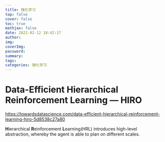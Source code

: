 ```yaml
---
title: 强化学习
top: false
cover: false
toc: true
mathjax: false
date: 2022-02-12 18:42:17
author:
img:
coverImg:
password:
summary:
tags:
categories: 强化学习
---
```


# Data-Efficient Hierarchical Reinforcement Learning — HIRO

https://towardsdatascience.com/data-efficient-hierarchical-reinforcement-learning-hiro-5d8538c27a80

**H**ierarchical **R**einforcement **L**earning(HRL) introduces high-level abstraction, whereby the agent is able to plan on different scales.
